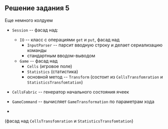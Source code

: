 ## Решение задания 5

Еще немного колдуем
- `Session` -- фасад над:
    - `IO` -- класс с операциями `get` и `put`, фасад над
        - `InputParser` -- парсит вводную строку и делает сериализацию команды 
        - стандартным вводом-выводом
    - `Game` -- фасад над
        - `Cells` (игровое поле)
        - `Statistics` (статистика)
        - основной метод -- `Transform` (состоит из  `CellsTransfomration` и `StatisticsTransfomtation`)
          
- `CellsFabric` --  генератор начального состояния ячеек
- `GameCommand` -- вычисляет `GameTransformation` по параметрам хода
- 
(фасад над  `CellsTransfomration` и `StatisticsTransfomtation`)
